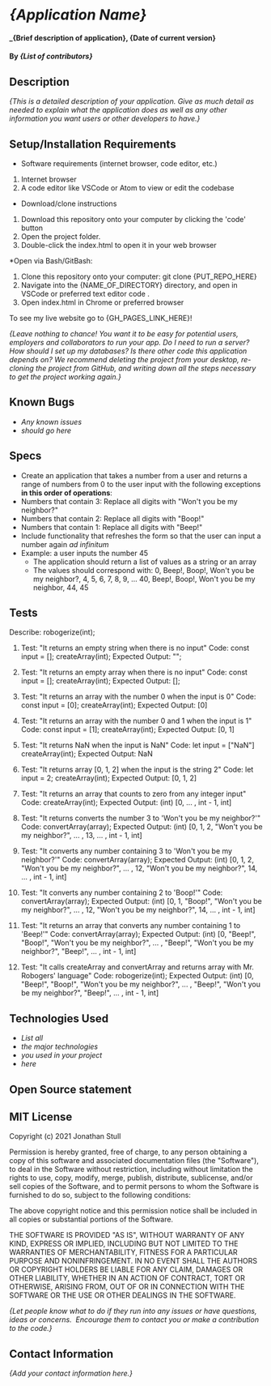 # _{Application Name}_

#### _{Brief description of application}, {Date of current version}

#### By _**{List of contributors}**_

## Description

_{This is a detailed description of your application. Give as much detail as needed to explain what the application does as well as any other information you want users or other developers to have.}_

## Setup/Installation Requirements

* Software requirements (internet browser, code editor, etc.)
1. Internet browser
2. A code editor like VSCode or Atom to view or edit the codebase

* Download/clone instructions
1. Download this repository onto your computer by clicking the 'code' button
2. Open the project folder.
3. Double-click the index.html to open it in your web browser

*Open via Bash/GitBash:
1. Clone this repository onto your computer: git clone {PUT_REPO_HERE}
2. Navigate into the {NAME_OF_DIRECTORY}  directory, and open in VSCode or preferred text editor code .
3. Open index.html in Chrome or preferred browser

To see my live website go to {GH_PAGES_LINK_HERE}!

_{Leave nothing to chance! You want it to be easy for potential users, employers and collaborators to run your app. Do I need to run a server? How should I set up my databases? Is there other code this application depends on? We recommend deleting the project from your desktop, re-cloning the project from GitHub, and writing down all the steps necessary to get the project working again.}_

## Known Bugs

* _Any known issues_
* _should go here_

## Specs

* Create an application that takes a number from a user and returns a range of numbers from 0 to the user input with the following exceptions **in this order of operations**:
* Numbers that contain 3: Replace all digits with "Won't you be my neighbor?"
* Numbers that contain 2: Replace all digits with "Boop!"
* Numbers that contain 1: Replace all digits with "Beep!"
* Include functionality that refreshes the form so that the user can input a number again _ad infinitum_
* Example: a user inputs the number 45
  * The application should return a list of values as a string or an array
  * The values should correspond with: 0, Beep!, Boop!, Won't you be my neighbor?, 4, 5, 6, 7, 8, 9, ... 40, Beep!, Boop!, Won't you be my neighbor, 44, 45


## Tests

Describe: robogerize(int);
  1. Test: "It returns an empty string when there is no input"
  Code:
  const input = [];
  createArray(int);
  Expected Output: "";

  2. Test: "It returns an empty array when there is no input"
  Code:
  const input = [];
  createArray(int);
  Expected Output: [];

  3. Test: "It returns an array with the number 0 when the input is 0"
  Code:
  const input = [0];
  createArray(int);
  Expected Output: [0]

  4. Test: "It returns an array with the number 0 and 1 when the input is 1"
  Code:
  const input = [1];
  createArray(int);
  Expected Output: [0, 1]

  5. Test: "It returns NaN when the input is NaN"
  Code:
  let input = ["NaN"]
  createArray(int);
  Expected Output: NaN

  6. Test: "It returns array [0, 1, 2] when the input is the string 2"
  Code:
  let input = 2;
  createArray(int);
  Expected Output: [0, 1, 2]

  7. Test: "It returns an array that counts to zero from any integer input"
  Code:
  createArray(int);
  Expected Output: (int) [0, ... , int - 1, int]

  8. Test: "It returns converts the number 3 to 'Won't you be my neighbor?'"
  Code:
  convertArray(array);
  Expected Output: (int) [0, 1, 2, "Won't you be my neighbor?", ... , 13, ... , int - 1, int]

  9. Test: "It converts any number containing 3 to 'Won't you be my neighbor?'"
  Code:
  convertArray(array);
  Expected Output: (int) [0, 1, 2, "Won't you be my neighbor?", ... , 12, "Won't you be my neighbor?", 14, ... , int - 1, int]

  10. Test: "It converts any number containing 2 to 'Boop!'"
  Code:
  convertArray(array);
  Expected Output: (int) [0, 1, "Boop!", "Won't you be my neighbor?", ... , 12, "Won't you be my neighbor?", 14, ... , int - 1, int]

  11. Test: "It returns an array that converts any number containing 1 to 'Beep!'"
  Code:
  convertArray(array);
  Expected Output: (int) [0, "Beep!", "Boop!", "Won't you be my neighbor?", ... , "Beep!", "Won't you be my neighbor?", "Beep!", ... , int - 1, int]

  12. Test: "It calls createArray and convertArray and returns array with Mr. Robogers' language"
  Code:
  robogerize(int);
  Expected Output: (int) [0, "Beep!", "Boop!", "Won't you be my neighbor?", ... , "Beep!", "Won't you be my neighbor?", "Beep!", ... , int - 1, int]




## Technologies Used

* _List all_
* _the major technologies_
* _you used in your project_
* _here_

## Open Source statement



## MIT License

Copyright (c) 2021 Jonathan Stull

Permission is hereby granted, free of charge, to any person obtaining a copy of this software and associated documentation files (the "Software"), to deal in the Software without restriction, including without limitation the rights to use, copy, modify, merge, publish, distribute, sublicense, and/or sell copies of the Software, and to permit persons to whom the Software is furnished to do so, subject to the following conditions:

The above copyright notice and this permission notice shall be included in all copies or substantial portions of the Software.

THE SOFTWARE IS PROVIDED "AS IS", WITHOUT WARRANTY OF ANY KIND, EXPRESS OR IMPLIED, INCLUDING BUT NOT LIMITED TO THE WARRANTIES OF MERCHANTABILITY, FITNESS FOR A PARTICULAR PURPOSE AND NONINFRINGEMENT. IN NO EVENT SHALL THE AUTHORS OR COPYRIGHT HOLDERS BE LIABLE FOR ANY CLAIM, DAMAGES OR OTHER LIABILITY, WHETHER IN AN ACTION OF CONTRACT, TORT OR OTHERWISE, ARISING FROM,
OUT OF OR IN CONNECTION WITH THE SOFTWARE OR THE USE OR OTHER DEALINGS IN THE SOFTWARE.

_{Let people know what to do if they run into any issues or have questions, ideas or concerns.  Encourage them to contact you or make a contribution to the code.}_

## Contact Information

_{Add your contact information here.}_
